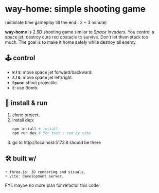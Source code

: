 # way-home: simple shooting game
(estimate time gameplay till the end : 2 ~ 3 minute)

**way-home** is 2.5D shooting game similar to *Space Invaders*. You control a space jet, destroy cute red obstacle to survive. Don't let them stack too much. The goal is to make it home safely while destroy all enemy.

## 🕹️ control
- **`W` / `S`**: move space jet forward/backward.
- **`A` / `D`**: move space jet left/right.
- **`Space`**: shoot projectile.
- **`E`**: use Bomb.

## 🚀 install & run
1. clone project.
2. install dep:
   ```bash
   npm install # install
   npm run dev # for test : run by vite
   ```
3. go to http://localhost:5173 it should be there

## 🛠️ built w/
	• three.js: 3D rendering and visuals.
	• vite: development server.

FYI: maybe no more plan for refactor this code
